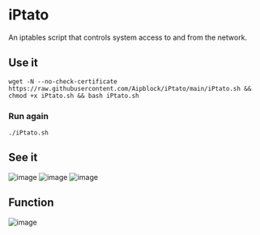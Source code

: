 # iPtato
An iptables script that controls system access to and from the network.

## Use it
```ssh
wget -N --no-check-certificate https://raw.githubusercontent.com/Aipblock/iPtato/main/iPtato.sh && chmod +x iPtato.sh && bash iPtato.sh
```

### Run again
```ssh
./iPtato.sh
```

## See it
![image](https://user-images.githubusercontent.com/113791222/191403135-ce8a9538-0ced-4612-876a-a77837c4de73.png)
![image](https://user-images.githubusercontent.com/113791222/191403196-757e7def-8dad-48e9-b4ad-7f70f8fe3624.png)
![image](https://user-images.githubusercontent.com/113791222/191403486-c770cca2-d947-4c79-ad28-4312ae39be9e.png)

## Function
![image](https://user-images.githubusercontent.com/113791222/191405756-4a7a98fe-6302-4299-b512-6052fa28cf19.png)



